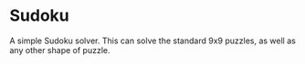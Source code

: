 # Sudoku

A simple Sudoku solver. This can solve the standard 9x9 puzzles, as
well as any other shape of puzzle.
